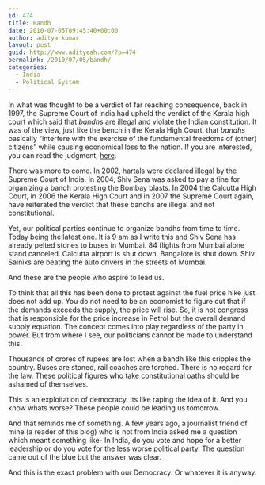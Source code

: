 ```yaml
---
id: 474
title: Bandh
date: 2010-07-05T09:45:40+00:00
author: aditya kumar
layout: post
guid: http://www.adityeah.com/?p=474
permalink: /2010/07/05/bandh/
categories:
  - India
  - Political System
---
```

In what was thought to be a verdict of far reaching consequence, back in 1997, the Supreme Court of India had upheld the verdict of the Kerala high court which said that _bandhs_ are illegal and violate the Indian constitution. It was of the view, just like the bench in the Kerala High Court, that _bandhs_ basically &#8220;interfere with the exercise of the fundamental freedoms of (other) citizens&#8221; while causing economical loss to the nation. If you are interested, you can read the judgment, [here](http://www.indiankanoon.org/doc/1663947/).

There was more to come. In 2002, hartals were declared illegal by the Supreme Court of India. In 2004, Shiv Sena was asked to pay a fine for organizing a bandh protesting the Bombay blasts. In 2004 the Calcutta High Court, in 2006 the Kerala High Court and in 2007 the Supreme Court again, have reiterated the verdict that these bandhs are illegal and not constitutional. 

Yet, our political parties continue to organize bandhs from time to time. Today being the latest one. It is 9 am as I write this and Shiv Sena has already pelted stones to buses in Mumbai. 84 flights from Mumbai alone stand canceled. Calcutta airport is shut down. Bangalore is shut down. Shiv Sainiks are beating the auto drivers in the streets of Mumbai. 

And these are the people who aspire to lead us.

To think that all this has been done to protest against the fuel price hike just does not add up. You do not need to be an economist to figure out that if the demands exceeds the supply, the price will rise. So, it is not congress that is responsible for the price increase in Petrol but the overall demand supply equation. The concept comes into play regardless of the party in power. But from where I see, our politicians cannot be made to understand this. 

Thousands of crores of rupees are lost when a bandh like this cripples the country. Buses are stoned, rail coaches are torched. There is no regard for the law. These political figures who take constitutional oaths should be ashamed of themselves. 

This is an exploitation of democracy. Its like raping the idea of it. And you know whats worse? These people could be leading us tomorrow.

And that reminds me of something. A few years ago, a journalist friend of mine (a reader of this blog) who is not from India asked me a question which meant something like- In India, do you vote and hope for a better leadership or do you vote for the less worse political party. The question came out of the blue but the answer was clear. 

And this is the exact problem with our Democracy. Or whatever it is anyway.